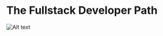 # The Fullstack Developer Path
![Alt text](https://scrimba.com/op/assets/A2FBNbs7EPGoefA92CzquNJmgxNbCjvAYn5CVQwJ6FWwNqqX57cLgpseHJ5vhv3ZtdMJv7PDCdQuvk7Bit3Db4cAMeWwJZj9R4nvLUAm6yPAfu4eBKM27FZsK.webp)
